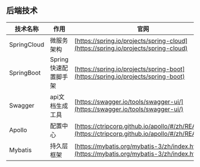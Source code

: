 ## 后端技术
技术名称|作用|官网
---|---|---
SpringCloud|微服务架构|[https://spring.io/projects/spring-cloud](https://spring.io/projects/spring-cloud)
SpringBoot|Spring 快速配置脚手架|[https://spring.io/projects/spring-boot](https://spring.io/projects/spring-boot)
Swagger|api文档生成工具|[https://swagger.io/tools/swagger-ui/](https://swagger.io/tools/swagger-ui/)
Apollo|配置中心|[https://ctripcorp.github.io/apollo/#/zh/README](https://ctripcorp.github.io/apollo/#/zh/README)
Mybatis|持久层框架|[https://mybatis.org/mybatis-3/zh/index.html](https://mybatis.org/mybatis-3/zh/index.html)
